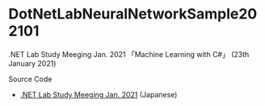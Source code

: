 # DotNetLabNeuralNetworkSample202101
.NET Lab Study Meeging Jan. 2021 「Machine Learning with C#」 (23th January 2021)

Source Code

* [.NET Lab Study Meeging Jan. 2021](https://dotnetlab.connpass.com/event/199890/) (Japanese)
